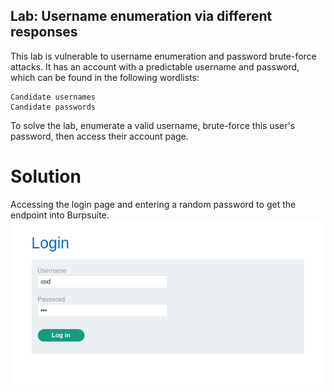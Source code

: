 ## Lab: Username enumeration via different responses
 This lab is vulnerable to username enumeration and password brute-force attacks. It has an account with a predictable username and password, which can be found in the following wordlists:

    Candidate usernames
    Candidate passwords

To solve the lab, enumerate a valid username, brute-force this user's password, then access their account page. 

# Solution
Accessing the login page and entering a random password to get the endpoint into Burpsuite.  
![](./img/Lab_1_First_Access.png)